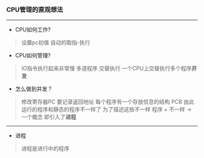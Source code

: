 ### CPU管理的直观想法
---
- CPU如何工作?
> 设置pc初值 
> 自动的取指-执行
- CPU如何管理?
> IO指令执行起来非常慢
> 多道程序 交替执行
> 一个CPU上交替执行多个程序**并发**
- 怎么做到并发？
> 修改寄存器PC
> 要记录返回地址
> 每个程序有一个存放信息的结构 PCB
> 由此 运行的程序和静态的程序不一样了
> 为了描述这些不一样 程序 + 不一样 -> 一个概念
> 即引入了**进程**
---
- 进程
> 进程是进行中的程序
